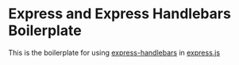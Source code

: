 # Express and Express Handlebars Boilerplate
This is the boilerplate for using [express-handlebars](https://github.com/ericf/express-handlebars "express-handlebars") in [express.js](https://expressjs.com "expressjs")

